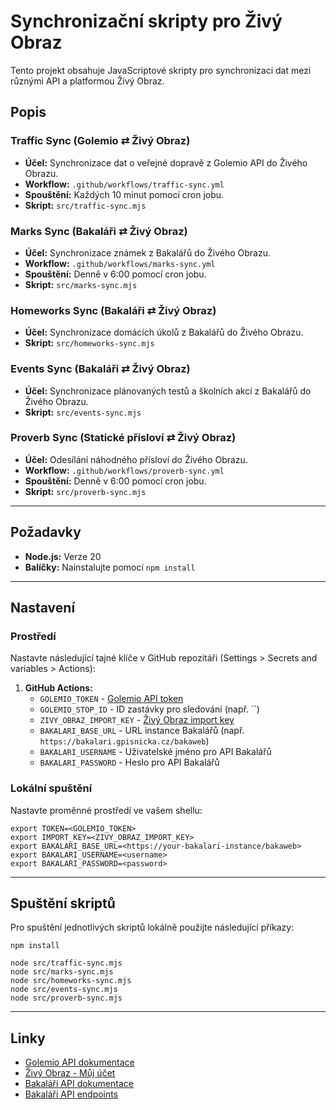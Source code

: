# Synchronizační skripty pro Živý Obraz

Tento projekt obsahuje JavaScriptové skripty pro synchronizaci dat mezi různými API a platformou Živý Obraz.

## Popis

### Traffic Sync (Golemio ⇄ Živý Obraz)

- **Účel:** Synchronizace dat o veřejné dopravě z Golemio API do Živého Obrazu.
- **Workflow:** `.github/workflows/traffic-sync.yml`
- **Spouštění:** Každých 10 minut pomocí cron jobu.
- **Skript:** `src/traffic-sync.mjs`

### Marks Sync (Bakaláři ⇄ Živý Obraz)

- **Účel:** Synchronizace známek z Bakalářů do Živého Obrazu.
- **Workflow:** `.github/workflows/marks-sync.yml`
- **Spouštění:** Denně v 6:00 pomocí cron jobu.
- **Skript:** `src/marks-sync.mjs`

### Homeworks Sync (Bakaláři ⇄ Živý Obraz)

- **Účel:** Synchronizace domácích úkolů z Bakalářů do Živého Obrazu.
- **Skript:** `src/homeworks-sync.mjs`

### Events Sync (Bakaláři ⇄ Živý Obraz)

- **Účel:** Synchronizace plánovaných testů a školních akcí z Bakalářů do Živého Obrazu.
- **Skript:** `src/events-sync.mjs`

### Proverb Sync (Statické přísloví ⇄ Živý Obraz)

- **Účel:** Odesílání náhodného přísloví do Živého Obrazu.
- **Workflow:** `.github/workflows/proverb-sync.yml`
- **Spouštění:** Denně v 6:00 pomocí cron jobu.
- **Skript:** `src/proverb-sync.mjs`

---

## Požadavky

- **Node.js:** Verze 20
- **Balíčky:** Nainstalujte pomocí `npm install`

---

## Nastavení

### Prostředí

Nastavte následující tajné klíče v GitHub repozitáři (Settings > Secrets and variables > Actions):

1. **GitHub Actions:**
    - `GOLEMIO_TOKEN` - [Golemio API token](https://api.golemio.cz/docs/openapi/)
    - `GOLEMIO_STOP_ID` - ID zastávky pro sledování (např. ``)
    - `ZIVY_OBRAZ_IMPORT_KEY` - [Živý Obraz import key](https://zivyobraz.eu/?page=muj-ucet&hodnoty=1)
    - `BAKALARI_BASE_URL` - URL instance Bakalářů (např. `https://bakalari.gpisnicka.cz/bakaweb`)
    - `BAKALARI_USERNAME` - Uživatelské jméno pro API Bakalářů
    - `BAKALARI_PASSWORD` - Heslo pro API Bakalářů

### Lokální spuštění

Nastavte proměnné prostředí ve vašem shellu:
```shell
export TOKEN=<GOLEMIO_TOKEN>
export IMPORT_KEY=<ZIVY_OBRAZ_IMPORT_KEY>
export BAKALARI_BASE_URL=<https://your-bakalari-instance/bakaweb>
export BAKALARI_USERNAME=<username>
export BAKALARI_PASSWORD=<password>
```

---

## Spuštění skriptů

Pro spuštění jednotlivých skriptů lokálně použijte následující příkazy:

```shell
npm install

node src/traffic-sync.mjs
node src/marks-sync.mjs
node src/homeworks-sync.mjs
node src/events-sync.mjs
node src/proverb-sync.mjs
```

---

## Linky

- [Golemio API dokumentace](https://api.golemio.cz/docs/openapi/)
- [Živý Obraz - Můj účet](https://zivyobraz.eu)
- [Bakaláři API dokumentace](https://api.bakalari.cz/docs/)
- [Bakaláři API endpoints](https://github.com/bakalari-api/bakalari-api-v3/blob/master/endpoints.md)


